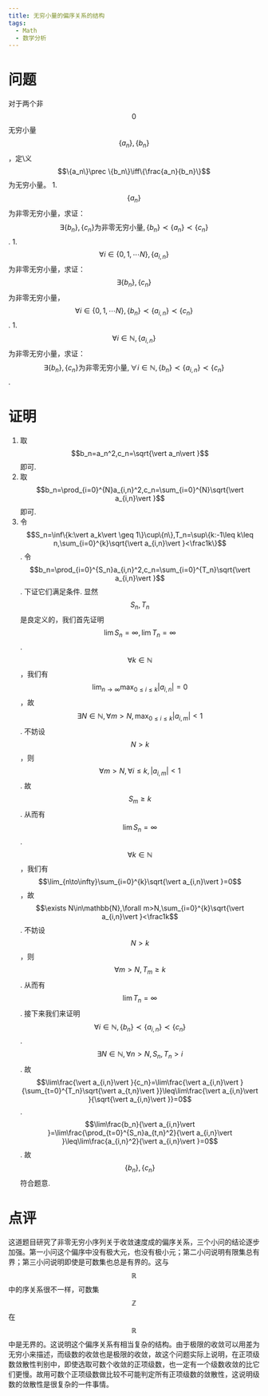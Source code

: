 ```yaml
---
title: 无穷小量的偏序关系的结构
tags:
  - Math
  - 数学分析
---
```


# 问题

对于两个非$$0$$无穷小量$$\{a_n\},\{b_n\}$$，定\\义$$\{a_n\}\prec \{b_n\}\iff\{\frac{a_n}{b_n}\}$$为无穷小量。
	1. $$\{a_n\}$$为非零无穷小量，求证：$$\exists\{b_n\},\{c_n\}\text{为非零无穷小量},\{b_n\}\prec \{a_n\}\prec\{c_n\}$$.
	1. $$\forall i\in\{0,1,\cdots N\},\{a_{i,n}\}$$为非零无穷小量，求证：$$\exists\{b_n\},\{c_n\}$$为非零无穷小量，$$\forall i\in\{0,1,\cdots N\},\{b_n\}\prec \{a_{i,n}\}\prec\{c_n\}$$.
	1. $$\forall i\in\mathbb{N},\{a_{i,n}\}$$为非零无穷小量，求证：$$\exists\{b_n\},\{c_n\}\text{为非零无穷小量},\forall i\in\mathbb{N},\{b_n\}\prec \{a_{i,n}\}\prec\{c_n\}$$.

# 证明

1. 取$$b_n=a_n^2,c_n=\sqrt{\vert a_n\vert }$$即可. 
1. 取$$b_n=\prod_{i=0}^{N}a_{i,n}^2,c_n=\sum_{i=0}^{N}\sqrt{\vert a_{i,n}\vert }$$即可.
1. 令$$S_n=\inf\{k:\vert a_k\vert \geq 1\}\cup\{n\},T_n=\sup\{k:-1\leq k\leq n,\sum_{i=0}^{k}\sqrt{\vert a_{i,n}\vert }<\frac1k\}$$. 令$$b_n=\prod_{i=0}^{S_n}a_{i,n}^2,c_n=\sum_{i=0}^{T_n}\sqrt{\vert a_{i,n}\vert }$$. 下证它们满足条件. 显然$$S_n,T_n$$是良定义的，我们首先证明$$\lim S_n=\infty,\lim T_n=\infty$$. $$\forall k\in\mathbb{N}$$，我们有$$\lim_{n\to\infty}\displaystyle\max_{0\leq i\leq k}\vert a_{i,n}\vert =0$$，故$$\exists N\in\mathbb{N},\forall m>N,\displaystyle\max_{0\leq i\leq k}\vert a_{i,m}\vert <1$$. 不妨设$$N>k$$，则$$\forall m>N,\forall i\leq k,\vert a_{i,m}\vert <1$$. 故$$S_m\geq k$$. 从而有$$\lim S_n=\infty$$. $$\forall k\in\mathbb{N}$$，我们有$$\lim_{n\to\infty}\sum_{i=0}^{k}\sqrt{\vert a_{i,n}\vert }=0$$，故$$\exists N\in\mathbb{N},\forall m>N,\sum_{i=0}^{k}\sqrt{\vert a_{i,n}\vert }<\frac1k$$. 不妨设$$N>k$$，则$$\forall m>N,T_m\geq k$$. 从而有$$\lim T_n=\infty$$. 接下来我们来证明$$\forall i\in\mathbb{N},\{b_n\}\prec \{a_{i,n}\}\prec\{c_n\}$$. $$\exists N\in\mathbb{N},\forall n>N,S_n,T_n>i$$. 故$$\lim\frac{\vert a_{i,n}\vert }{c_n}=\lim\frac{\vert a_{i,n}\vert }{\sum_{t=0}^{T_n}\sqrt{\vert a_{t,n}\vert }}\leq\lim\frac{\vert a_{i,n}\vert }{\sqrt{\vert a_{i,n}\vert }}=0$$. $$\lim\frac{b_n}{\vert a_{i,n}\vert }=\lim\frac{\prod_{t=0}^{S_n}a_{t,n}^2}{\vert a_{i,n}\vert }\leq\lim\frac{a_{i,n}^2}{\vert a_{i,n}\vert }=0$$. 故$$\{b_n\},\{c_n\}$$符合题意. 

# 点评

这道题目研究了非零无穷小序列关于收敛速度成的偏序关系，三个小问的结论逐步加强。第一小问这个偏序中没有极大元，也没有极小元；第二小问说明有限集总有界；第三小问说明即使是可数集也总是有界的。这与$$\mathbb{R}$$中的序关系很不一样，可数集$$\mathbb{Z}$$在$$\mathbb{R}$$中是无界的。这说明这个偏序关系有相当复杂的结构。由于极限的收敛可以用差为无穷小来描述，而级数的收敛也是极限的收敛，故这个问题实际上说明，在正项级数敛散性判别中，即使选取可数个收敛的正项级数，也一定有一个级数收敛的比它们更慢。故用可数个正项级数做比较不可能判定所有正项级数的敛散性，这说明级数的敛散性是很复杂的一件事情。
